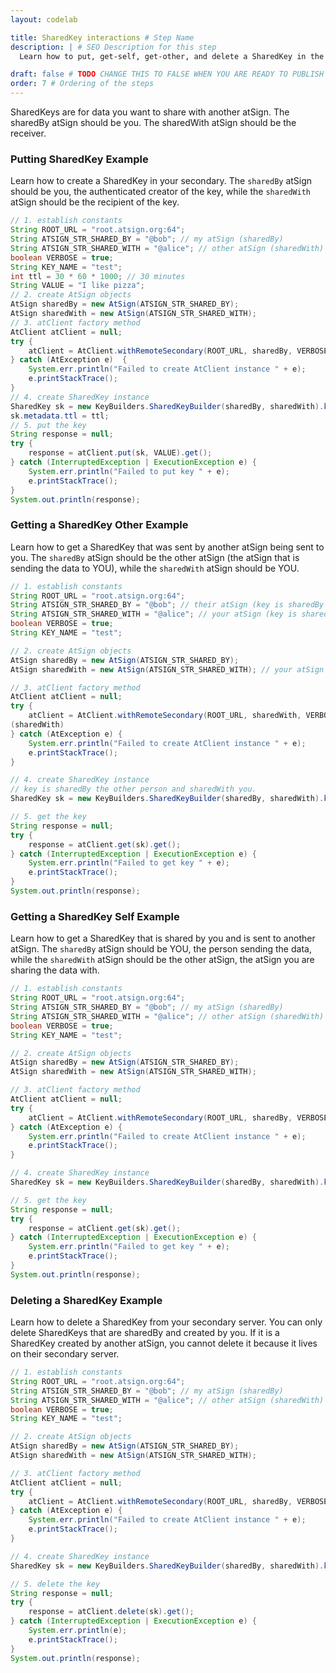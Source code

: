 ```yaml
---
layout: codelab

title: SharedKey interactions # Step Name
description: | # SEO Description for this step
  Learn how to put, get-self, get-other, and delete a SharedKey in the Java SDK

draft: false # TODO CHANGE THIS TO FALSE WHEN YOU ARE READY TO PUBLISH THE PAGE
order: 7 # Ordering of the steps
---
```


SharedKeys are for data you want to share with another atSign. The sharedBy atSign should be you. The sharedWith atSign should be the receiver. 

### Putting SharedKey Example
Learn how to create a SharedKey in your secondary. The `sharedBy` atSign should be you, the authenticated creator of the key, while the `sharedWith` atSign should be the recipient of the key.
```java
// 1. establish constants
String ROOT_URL = "root.atsign.org:64";
String ATSIGN_STR_SHARED_BY = "@bob"; // my atSign (sharedBy)
String ATSIGN_STR_SHARED_WITH = "@alice"; // other atSign (sharedWith)
boolean VERBOSE = true;
String KEY_NAME = "test";
int ttl = 30 * 60 * 1000; // 30 minutes
String VALUE = "I like pizza";
// 2. create AtSign objects
AtSign sharedBy = new AtSign(ATSIGN_STR_SHARED_BY);
AtSign sharedWith = new AtSign(ATSIGN_STR_SHARED_WITH);
// 3. atClient factory method
AtClient atClient = null;
try {
    atClient = AtClient.withRemoteSecondary(ROOT_URL, sharedBy, VERBOSE);
} catch (AtException e)  {
    System.err.println("Failed to create AtClient instance " + e);
    e.printStackTrace();
}
// 4. create SharedKey instance
SharedKey sk = new KeyBuilders.SharedKeyBuilder(sharedBy, sharedWith).key(KEY_NAME).build();
sk.metadata.ttl = ttl;
// 5. put the key
String response = null;
try {
    response = atClient.put(sk, VALUE).get();
} catch (InterruptedException | ExecutionException e) {
    System.err.println("Failed to put key " + e);
    e.printStackTrace();
}
System.out.println(response);
```

### Getting a SharedKey Other Example
Learn how to get a SharedKey that was sent by another atSign being sent to you. The `sharedBy` atSign should be the other atSign (the atSign that is sending the data to YOU), while the `sharedWith` atSign should be YOU.
```java
// 1. establish constants
String ROOT_URL = "root.atsign.org:64";
String ATSIGN_STR_SHARED_BY = "@bob"; // their atSign (key is sharedBy this atSign)
String ATSIGN_STR_SHARED_WITH = "@alice"; // your atSign (key is sharedWith you)
boolean VERBOSE = true;
String KEY_NAME = "test";

// 2. create AtSign objects
AtSign sharedBy = new AtSign(ATSIGN_STR_SHARED_BY);
AtSign sharedWith = new AtSign(ATSIGN_STR_SHARED_WITH); // your atSign

// 3. atClient factory method
AtClient atClient = null;
try {
    atClient = AtClient.withRemoteSecondary(ROOT_URL, sharedWith, VERBOSE); // AtClient instance created with your atSign 
(sharedWith)
} catch (AtException e) {
    System.err.println("Failed to create AtClient instance " + e);
    e.printStackTrace();
}

// 4. create SharedKey instance
// key is sharedBy the other person and sharedWith you.
SharedKey sk = new KeyBuilders.SharedKeyBuilder(sharedBy, sharedWith).key(KEY_NAME).build();

// 5. get the key
String response = null;
try {
    response = atClient.get(sk).get();
} catch (InterruptedException | ExecutionException e) {
    System.err.println("Failed to get key " + e);
    e.printStackTrace();
}
System.out.println(response);
```

### Getting a SharedKey Self Example
Learn how to get a SharedKey that is shared by you and is sent to another atSign. The `sharedBy` atSign should be YOU, the person sending the data, while the `sharedWith` atSign should be the other atSign, the atSign you are sharing the data with.
```java
// 1. establish constants
String ROOT_URL = "root.atsign.org:64";
String ATSIGN_STR_SHARED_BY = "@bob"; // my atSign (sharedBy)
String ATSIGN_STR_SHARED_WITH = "@alice"; // other atSign (sharedWith)
boolean VERBOSE = true;
String KEY_NAME = "test";

// 2. create AtSign objects
AtSign sharedBy = new AtSign(ATSIGN_STR_SHARED_BY);
AtSign sharedWith = new AtSign(ATSIGN_STR_SHARED_WITH);

// 3. atClient factory method
AtClient atClient = null;
try {
    atClient = AtClient.withRemoteSecondary(ROOT_URL, sharedBy, VERBOSE);
} catch (AtException e) {
    System.err.println("Failed to create AtClient instance " + e);
    e.printStackTrace();
}

// 4. create SharedKey instance
SharedKey sk = new KeyBuilders.SharedKeyBuilder(sharedBy, sharedWith).key(KEY_NAME).build();

// 5. get the key
String response = null;
try {
    response = atClient.get(sk).get();
} catch (InterruptedException | ExecutionException e) {
    System.err.println("Failed to get key " + e);
    e.printStackTrace();
}
System.out.println(response);
```

### Deleting a SharedKey Example
Learn how to delete a SharedKey from your secondary server. You can only delete SharedKeys that are sharedBy and created by you. If it is a SharedKey created by another atSign, you cannot delete it because it lives on their secondary server. 
```java
// 1. establish constants
String ROOT_URL = "root.atsign.org:64";
String ATSIGN_STR_SHARED_BY = "@bob"; // my atSign (sharedBy)
String ATSIGN_STR_SHARED_WITH = "@alice"; // other atSign (sharedWith)
boolean VERBOSE = true;
String KEY_NAME = "test";

// 2. create AtSign objects
AtSign sharedBy = new AtSign(ATSIGN_STR_SHARED_BY);
AtSign sharedWith = new AtSign(ATSIGN_STR_SHARED_WITH);

// 3. atClient factory method
AtClient atClient = null;
try {
    atClient = AtClient.withRemoteSecondary(ROOT_URL, sharedBy, VERBOSE);
} catch (AtException e) {
    System.err.println("Failed to create AtClient instance " + e);
    e.printStackTrace();
}

// 4. create SharedKey instance
SharedKey sk = new KeyBuilders.SharedKeyBuilder(sharedBy, sharedWith).key(KEY_NAME).build();

// 5. delete the key
String response = null;
try {
    response = atClient.delete(sk).get();
} catch (InterruptedException | ExecutionException e) {
    System.err.println(e);
    e.printStackTrace();
}
System.out.println(response);
```